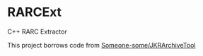 # RARCExt
C++ RARC Extractor


This project borrows code from [Someone-some/JKRArchiveTool](https://github.com/Someone-some/JKRArchiveTool)
